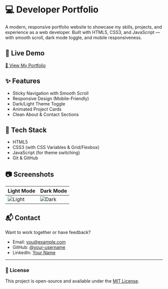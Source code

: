 # 💻 Developer Portfolio

A modern, responsive portfolio website to showcase my skills, projects, and experience as a web developer. Built with HTML5, CSS3, and JavaScript — with smooth scroll, dark mode toggle, and mobile responsiveness.

## 🚀 Live Demo

[🔗 View My Portfolio](https://your-username.github.io/developer-portfolio)

## ✨ Features

- Sticky Navigation with Smooth Scroll
- Responsive Design (Mobile-Friendly)
- Dark/Light Theme Toggle
- Animated Project Cards
- Clean About & Contact Sections

## 📁 Tech Stack

- HTML5
- CSS3 (with CSS Variables & Grid/Flexbox)
- JavaScript (for theme switching)
- Git & GitHub

## 📷 Screenshots

| Light Mode | Dark Mode |
|------------|-----------|
| ![Light](screenshots/light.png) | ![Dark](screenshots/dark.png) |

## 📬 Contact

Want to work together or have feedback?

- Email: [you@example.com](mailto:you@example.com)
- GitHub: [@your-username](https://github.com/your-username)
- LinkedIn: [Your Name](https://linkedin.com/in/yourprofile)

---

### 🔖 License

This project is open-source and available under the [MIT License](LICENSE).
